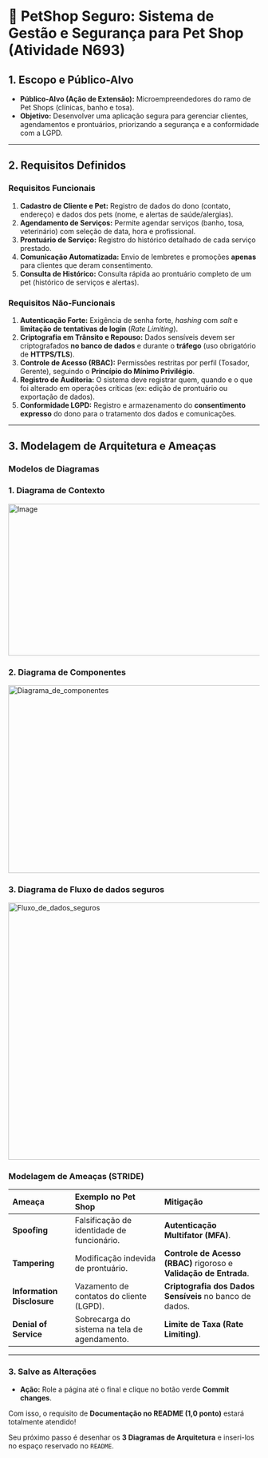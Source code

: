 # 🐾 PetShop Seguro: Sistema de Gestão e Segurança para Pet Shop (Atividade N693)

## 1. Escopo e Público-Alvo

* **Público-Alvo (Ação de Extensão):** Microempreendedores do ramo de Pet Shops (clínicas, banho e tosa).
* **Objetivo:** Desenvolver uma aplicação segura para gerenciar clientes, agendamentos e prontuários, priorizando a segurança e a conformidade com a LGPD.

---

## 2. Requisitos Definidos

### Requisitos Funcionais

1.  **Cadastro de Cliente e Pet:** Registro de dados do dono (contato, endereço) e dados dos pets (nome, e alertas de saúde/alergias).
2.  **Agendamento de Serviços:** Permite agendar serviços (banho, tosa, veterinário) com seleção de data, hora e profissional.
3.  **Prontuário de Serviço:** Registro do histórico detalhado de cada serviço prestado.
4.  **Comunicação Automatizada:** Envio de lembretes e promoções **apenas** para clientes que deram consentimento.
5.  **Consulta de Histórico:** Consulta rápida ao prontuário completo de um pet (histórico de serviços e alertas).

### Requisitos Não-Funcionais

1.  **Autenticação Forte:** Exigência de senha forte, *hashing* com *salt* e **limitação de tentativas de login** (*Rate Limiting*).
2.  **Criptografia em Trânsito e Repouso:** Dados sensíveis devem ser criptografados **no banco de dados** e durante o **tráfego** (uso obrigatório de **HTTPS/TLS**).
3.  **Controle de Acesso (RBAC):** Permissões restritas por perfil (Tosador, Gerente), seguindo o **Princípio do Mínimo Privilégio**.
4.  **Registro de Auditoria:** O sistema deve registrar quem, quando e o que foi alterado em operações críticas (ex: edição de prontuário ou exportação de dados).
5.  **Conformidade LGPD:** Registro e armazenamento do **consentimento expresso** do dono para o tratamento dos dados e comunicações.

---

## 3. Modelagem de Arquitetura e Ameaças

### Modelos de Diagramas

### 1. Diagrama de Contexto
<img width="751" height="304" alt="Image" src="https://github.com/user-attachments/assets/b1d0d902-3f33-4342-9a28-95bcedd90676" />

### 2. Diagrama de Componentes
<img width="651" height="376" alt="Diagrama_de_componentes" src="https://github.com/user-attachments/assets/3e8e3039-61ae-4fa1-a939-06e90f66ea51" />

### 3. Diagrama de Fluxo de dados seguros
<img width="661" height="515" alt="Fluxo_de_dados_seguros" src="https://github.com/user-attachments/assets/f44ff021-1a7a-4596-9282-f3c6808f05d1" />

### Modelagem de Ameaças (STRIDE)

| Ameaça | Exemplo no Pet Shop | Mitigação |
| :--- | :--- | :--- |
| **Spoofing** | Falsificação de identidade de funcionário. | **Autenticação Multifator (MFA)**. |
| **Tampering** | Modificação indevida de prontuário. | **Controle de Acesso (RBAC)** rigoroso e **Validação de Entrada**. |
| **Information Disclosure** | Vazamento de contatos do cliente (LGPD). | **Criptografia dos Dados Sensíveis** no banco de dados. |
| **Denial of Service** | Sobrecarga do sistema na tela de agendamento. | **Limite de Taxa (Rate Limiting)**. |

---

### 3. Salve as Alterações

* **Ação:** Role a página até o final e clique no botão verde **Commit changes**.

Com isso, o requisito de **Documentação no README (1,0 ponto)** estará totalmente atendido!

Seu próximo passo é desenhar os **3 Diagramas de Arquitetura** e inseri-los no espaço reservado no `README`.
